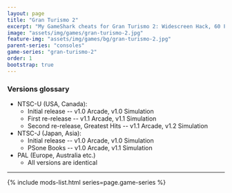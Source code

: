 ```yaml
---
layout: page
title: "Gran Turismo 2"
excerpt: "My GameShark cheats for Gran Turismo 2: Widescreen Hack, 60 FPS, Combined Disc, Metric system, and more."
image: "assets/img/games/gran-turismo-2.jpg"
feature-img: "assets/img/games/bg/gran-turismo-2.jpg"
parent-series: "consoles"
game-series: "gran-turismo-2"
order: 1
bootstrap: true
---
```


### Versions glossary
* NTSC-U (USA, Canada):
  * Initial release -- v1.0 Arcade, v1.0 Simulation
  * First re-release -- v1.1 Arcade, v1.1 Simulation
  * Second re-release, Greatest Hits -- v1.1 Arcade, v1.2 Simulation
* NTSC-J (Japan, Asia):
  * Initial release -- v1.0 Arcade, v1.0 Simulation
  * PSone Books -- v1.0 Arcade, v1.1 Simulation
* PAL (Europe, Australia etc.)
  * All versions are identical

***

{% include mods-list.html series=page.game-series %}
